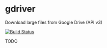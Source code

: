 # gdriver
Download large files from Google Drive (API v3)

[![Build Status](https://travis-ci.com/mtojek/gdriver.svg?branch=main)](https://travis-ci.com/mtojek/gdriver)

TODO
